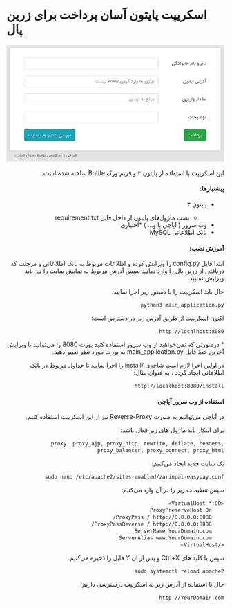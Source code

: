 # اسکریپت پایتون آسان پرداخت برای زرین پال

![اسکرین شات](screenshot.png "اسکرین شات")

<div dir='rtl' align='right'>
<p>این اسکریپت با استفاده از پایتون ۳ و فریم ورک Bottle ساخته شده است.</p>
<h4>پیشنیازها:</h4>
<ul>
    <li>پایتون ۳</li>
        <ul>
            <li>نصب ماژول‌های پایتون از داخل فایل requirement.txt</li>
        </ul>
    <li>وب سرور ( آپاچی یا و... ) *اختیاری</li>
    <li>بانک اطلاعاتی MySQL</li>
</ul>
<h4>آموزش نصب:</h4>
<p>ابتدا فایل config.py را ویرایش کرده و اطلاعات مربوط به بانک اطلاعاتی و مرچنت کد دریافتی از زرین پال را وارد نمایید سپس آدرس مربوط به نمایش سایت را نیز باید ویرایش نمایید.</p>
<p>حال باید اسکریپت را با دستور زیر اجرا نمایید.</p>

```
python3 main_application.py
```

<p>اکنون اسکریپت از طریق آدرس زیر در دسترس است:</p>

```
http://localhost:8080
```

<p>* درصورتی که نمی‌خواهید از وب سرور استفاده کنید پورت 8080 را می‌توانید با ویرایش آخرین خط فایل main_application.py به پورت مورد نظر تغییر دهید.</p>
<p>در اولین اجرا لازم است شاخه‌ی /install را اجرا نمایید تا جداول مربوط در بانک اطلاعاتی ایجاد گردد ، به عنوان مثال:</p>

```
http://localhost:8080/install
```

<h4>استفاده از وب سرور آپاچی</h4>
<p>در آپاچی می‌توانیم به صورت Reverse-Proxy نیز از این اسکریپت استفاده کنیم.</p>
<p>برای اینکار باید ماژول های زیر فعال باشد:</p>

```
proxy, proxy_ajp, proxy_http, rewrite, deflate, headers, proxy_balancer, proxy_connect, proxy_html
```

<p>یک سایت جدید ایجاد می‌کنیم:</p>

```
sudo nano /etc/apache2/sites-enabled/zarinpal-easypay.conf
```

<p>سپس تنظیمات زیر را در آن وارد می‌کنیم:</p>
    
```
<VirtualHost *:80>
    ProxyPreserveHost On
    ProxyPass / http://0.0.0.0:8080/
    ProxyPassReverse / http://0.0.0.0:8080/
    ServerName YourDomain.com
    ServerAlias www.YourDomain.com
</VirtualHost>
```
<p>سپس با کلید های Ctrl+X و پس از آن Y فایل را ذخیره می‌کنیم.</p>

```
sudo systemctl reload apache2
```

<p>حال با استفاده از آدرس زیر به اسکریپت درسترسی داریم:</p>

```
http://YourDomain.com
```
</div>